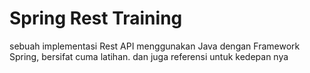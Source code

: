 # Spring Rest Training #

sebuah implementasi Rest API menggunakan Java dengan Framework Spring, bersifat cuma latihan. dan juga referensi untuk kedepan nya